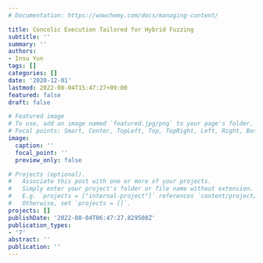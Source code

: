 ```yaml
---
# Documentation: https://wowchemy.com/docs/managing-content/

title: Concolic Execution Tailored for Hybrid Fuzzing
subtitle: ''
summary: ''
authors:
- Insu Yun
tags: []
categories: []
date: '2020-12-01'
lastmod: 2022-08-04T15:47:27+09:00
featured: false
draft: false

# Featured image
# To use, add an image named `featured.jpg/png` to your page's folder.
# Focal points: Smart, Center, TopLeft, Top, TopRight, Left, Right, BottomLeft, Bottom, BottomRight.
image:
  caption: ''
  focal_point: ''
  preview_only: false

# Projects (optional).
#   Associate this post with one or more of your projects.
#   Simply enter your project's folder or file name without extension.
#   E.g. `projects = ["internal-project"]` references `content/project/deep-learning/index.md`.
#   Otherwise, set `projects = []`.
projects: []
publishDate: '2022-08-04T06:47:27.829508Z'
publication_types:
- '7'
abstract: ''
publication: ''
---
```

